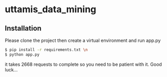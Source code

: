 ﻿# uttamis_data_mining
 
## Installation
Please clone the project then create a virtual environment and run app.py

 ```bash
 $ pip install -r requirements.txt \n
 $ python app.py
 ```
 
 it takes 2668 requests to complete so you need to be patient with it. Good luck...
